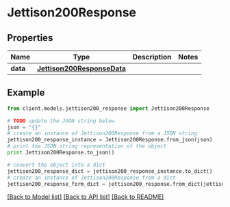 # Jettison200Response



## Properties

Name | Type | Description | Notes
------------ | ------------- | ------------- | -------------
**data** | [**Jettison200ResponseData**](Jettison200ResponseData.md) |  | 

## Example

```python
from client.models.jettison200_response import Jettison200Response

# TODO update the JSON string below
json = "{}"
# create an instance of Jettison200Response from a JSON string
jettison200_response_instance = Jettison200Response.from_json(json)
# print the JSON string representation of the object
print Jettison200Response.to_json()

# convert the object into a dict
jettison200_response_dict = jettison200_response_instance.to_dict()
# create an instance of Jettison200Response from a dict
jettison200_response_form_dict = jettison200_response.from_dict(jettison200_response_dict)
```
[[Back to Model list]](../README.md#documentation-for-models) [[Back to API list]](../README.md#documentation-for-api-endpoints) [[Back to README]](../README.md)


